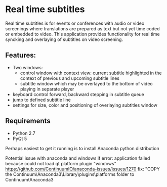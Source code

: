 
Real time subtitles
======


Real time subtitles is for events or conferences with audio or video screenings where translations are prepared as text but not yet time coded or embedded to video.
This application provides functionality for real time syncking and overlaying of subtitles on video screening.

Features:
-------

* Two windows:
  * control window with context view: current subtitle highlighted in the context of previous and upcoming subtitle lines
  * subtitle window which may be overlayed to the bottom of video playing in separate player
* keyboard control forward, backward stepping in subtitle queue
* jump to defined subtitle line
* settings for size, color and positioning of overlaying subtitles window


Requirements
-------
* Python 2.7
* PyQt 5

Perhaps easiest to get it running is to install Anaconda python distribution


Potential issue with anaconda and windows
if error: application failed because could not load qt platform plugin "windows"
 https://github.com/ContinuumIO/anaconda-issues/issues/1270
fix:  "COPY the Continuum\Anaconda3\Library\plugins\platforms
folder to Continuum\Anaconda3
